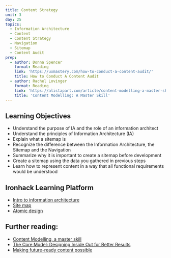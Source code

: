 ```yaml
---
title: Content Strategy
unit: 3
day: 25
topics:
  - Information Architecture
  - Content
  - Content Strategy
  - Navigation
  - Sitemap
  - Content Audit
prep:
  - author: Donna Spencer
    format: Reading
    link: 'https://uxmastery.com/how-to-conduct-a-content-audit/'
    title: How to Conduct A Content Audit
  - author: Rachel Lovinger
    format: Reading
    link: 'https://alistapart.com/article/content-modelling-a-master-skill'
    title: 'Content Modelling: A Master Skill'
---
```


Learning Objectives
----------

- Understand the purpose of IA and the role of an information architect
- Understand the principles of Information Architecture (IA)
- Explain what a sitemap is
- Recognize the difference between the Information Architecture, the Sitemap and the Navigation
- Summarize why it is important to create a sitemap before development
- Create a sitemap using the data you gathered in previous steps
- Learn how to represent content in a way that all functional requirements would be understood


Ironhack Learning Platform
----------

- [Intro to information architecture](http://learn.ironhack.com/#/learning_unit/7033)
- [Site map](http://learn.ironhack.com/#/learning_unit/7037)
- [Atomic design](http://learn.ironhack.com/#/learning_unit/7068)


Further reading:
----------------

- [Content Modelling, a master skill](https://alistapart.com/article/content-modelling-a-master-skill)
- [The Core Model: Designing Inside Out for Better Results](https://alistapart.com/article/the-core-model-designing-inside-out-for-better-results)
- [Making future-ready content possible](https://rosenfeldmedia.com/content-everywhere/content-modeling/)
